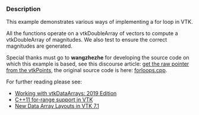 ### Description

This example demonstrates various ways of implementing a for loop in VTK.

All the functions operate on a vtkDoubleArray of vectors to compute a vtkDoubleArray of magnitudes. We also test to ensure the correct magnitudes are generated.

Special thanks must go to **wangzhezhe** for developing the source code on which this example is based, see this discourse article: [get the raw pointer from the vtkPoints](https://discourse.vtk.org/t/get-the-raw-pointer-from-the-vtkpoints/4894), the original source code is here: [forloops.cpp](https://github.com/wangzhezhe/5MCST/blob/master/vtk_example/array/forloops.cpp).

For further reading please see:

- [Working with vtkDataArrays: 2019 Edition](https://blog.kitware.com/working-with-vtkdataarrays-2019-edition/)
- [C++11 for-range support in VTK](https://blog.kitware.com/c11-for-range-support-in-vtk/)
- [New Data Array Layouts in VTK 7.1](https://blog.kitware.com/new-data-array-layouts-in-vtk-7-1/)
